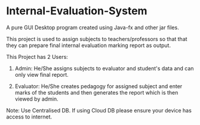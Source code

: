 # Internal-Evaluation-System
A pure GUI Desktop program created using Java-fx and other jar files.

This project is used to assign subjects to teachers/professors so that that they can prepare final internal evaluation marking report as output.

This Project has 2 Users:

1) Admin: He/She assigns subjects to evaluator and student's data and can only view final report.

2) Evaluator: He/She creates pedagogy for assigned subject and enter marks of the students and then generates the report which is then viewed by admin.

Note: Use Centralised DB. If using Cloud DB please ensure your device has access to internet.
